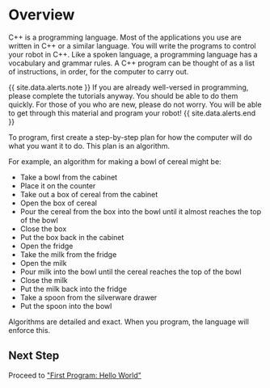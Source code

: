 # Overview

C++ is a programming language. Most of the applications you use are written in C++ or a similar language. You will write the programs to control your robot in C++. Like a spoken language, a programming language has a vocabulary and grammar rules. A C++ program can be thought of as a list of instructions, in order, for the computer to carry out.

{{ site.data.alerts.note }}
If you are already well-versed in programming, please complete the tutorials anyway. You should be able to do them quickly. For those of you who are new, please do not worry. You will be able to get through this material and program your robot!
{{ site.data.alerts.end }}


To program, first create a step-by-step plan for how the computer will do what you want it to do. This plan is an algorithm.

For example, an algorithm for making a bowl of cereal might be:

- Take a bowl from the cabinet
- Place it on the counter
- Take out a box of cereal from the cabinet
- Open the box of cereal
- Pour the cereal from the box into the bowl until it almost reaches the top of the bowl
- Close the box
- Put the box back in the cabinet
- Open the fridge
- Take the milk from the fridge
- Open the milk
- Pour milk into the bowl until the cereal reaches the top of the bowl
- Close the milk
- Put the milk back into the fridge
- Take a spoon from the silverware drawer
- Put the spoon into the bowl

Algorithms are detailed and exact. When you program, the language will enforce this.

## Next Step

Proceed to ["First Program: Hello World"](first_program.html)
